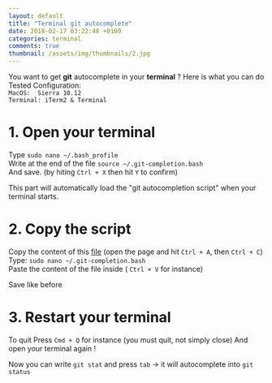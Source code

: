 ```yaml
---
layout: default
title: "Terminal git autocomplete"
date: 2018-02-17 03:22:48 +0100
categories: terminal
comments: true
thumbnail: /assets/img/thumbnails/2.jpg
---
```


You want to get **git** autocomplete in your **terminal** ? Here is what you can do  
Tested Configuration:  
`MacOS:  Sierra 10.12`  
`Terminal: iTerm2 & Terminal`

# 1. Open your terminal

Type `sudo nano ~/.bash_profile`  
Write at the end of the file
`source ~/.git-completion.bash`  
And save. (by hiting `Ctrl + X` then hit `Y` to confirm)

This part will automatically load the "git autocompletion script" when your terminal starts.

# 2. Copy the script

Copy the content of this [file][gist] (open the page and hit `Ctrl + A`, then `Ctrl + C`)  
Type: `sudo nano ~/.git-completion.bash`  
Paste the content of the file inside ( `Ctrl + V` for instance)

Save like before

# 3. Restart your terminal

To quit Press `Cmd + Q` for instance (you must quit, not simply close)
And open your terminal again !

Now you can write `git stat` and press `tab` -> it will autocomplete into `git status`

[gist]: https://gist.githubusercontent.com/guillim/c7cc6fe2915fbd3891338f43244bffcc/raw/bd23090594b82806f87e4c6d69689f103dfa7a85/git-completion.bash
